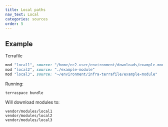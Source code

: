 ```yaml
---
title: Local paths
nav_text: Local
categories: sources
order: 5
---
```


## Example

Terrafile

```ruby
mod "local1", source: "/home/ec2-user/environment/downloads/example-module"
mod "local2", source: "./example-module"
mod "local3", source: "~/environment/infra-terrafile/example-module"
```

Running:

    terraspace bundle

Will download modules to:

    vendor/modules/local1
    vendor/modules/local2
    vendor/modules/local3
